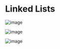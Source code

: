 # Linked Lists

![image](https://user-images.githubusercontent.com/19383145/169917628-f83f67a9-ddf1-49a3-a86c-a51e44456d32.png)

![image](https://user-images.githubusercontent.com/19383145/169917754-1409b8cd-7563-425c-a478-28b233e73d9d.png)

![image](https://user-images.githubusercontent.com/19383145/169917797-6bab9fc7-d1bf-4886-b36e-0def5cd114eb.png)
